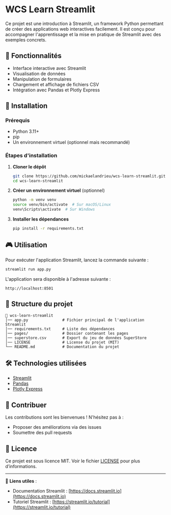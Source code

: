 # WCS Learn Streamlit

Ce projet est une introduction à Streamlit, un framework Python permettant de créer des applications web interactives facilement. Il est conçu pour accompagner l'apprentissage et la mise en pratique de Streamlit avec des exemples concrets.

## 📌 Fonctionnalités

- Interface interactive avec Streamlit
- Visualisation de données
- Manipulation de formulaires
- Chargement et affichage de fichiers CSV
- Intégration avec Pandas et Plotly Express

## 🚀 Installation

### Prérequis
- Python 3.11+
- pip
- Un environnement virtuel (optionnel mais recommandé)

### Étapes d'installation

1. **Cloner le dépôt**
   ```bash
   git clone https://github.com/mickaelandrieu/wcs-learn-streamlit.git
   cd wcs-learn-streamlit
   ```

2. **Créer un environnement virtuel** (optionnel)
   ```bash
   python -m venv venv
   source venv/bin/activate  # Sur macOS/Linux
   venv\Scripts\activate  # Sur Windows
   ```

3. **Installer les dépendances**
   ```bash
   pip install -r requirements.txt
   ```

## 🎮 Utilisation

Pour exécuter l'application Streamlit, lancez la commande suivante :

```bash
streamlit run app.py
```

L'application sera disponible à l'adresse suivante :

```
http://localhost:8501
```

## 📁 Structure du projet

```
📂 wcs-learn-streamlit
│── app.py               # Fichier principal de l'application Streamlit
│── requirements.txt     # Liste des dépendances
│── pages/               # Dossier contenant les pages
│── superstore.csv       # Export du jeu de données SuperStore
│── LICENSE              # License du projet (MIT)
└── README.md            # Documentation du projet
```

## 🛠 Technologies utilisées

- [Streamlit](https://streamlit.io/)
- [Pandas](https://pandas.pydata.org/)
- [Plotly Express](https://plotly.com/python/plotly-express/)

## 🤝 Contribuer

Les contributions sont les bienvenues ! N'hésitez pas à :
- Proposer des améliorations via des issues
- Soumettre des pull requests

## 📜 Licence

Ce projet est sous licence MIT. Voir le fichier [LICENSE](LICENSE) pour plus d’informations.

---

🔗 **Liens utiles** :
- Documentation Streamlit : [https://docs.streamlit.io](https://docs.streamlit.io)
- Tutoriel Streamlit : [https://streamlit.io/tutorial](https://streamlit.io/tutorial)
